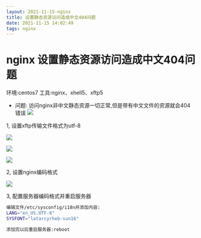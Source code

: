 ```yaml
---
layout: 2021-11-15-nginx
title: 设置静态资源访问造成中文404问题
date: 2021-11-15 14:02:49
tags: nginx
---
```


# nginx 设置静态资源访问造成中文404问题

环境:centos7
工具:nginx、xhell5、xftp5

- 问题:
访问nginx非中文静态资源一切正常,但是带有中文文件的资源就会404错误
![](https://img-blog.csdnimg.cn/20201202143555679.jpg?x-oss-process=image/watermark,type_ZmFuZ3poZW5naGVpdGk,shadow_10,text_aHR0cHM6Ly9ibG9nLmNzZG4ubmV0L3dlaXhpbl80MzE0NzM3MQ==,size_16,color_FFFFFF,t_70#pic_center)

1, 设置xftp传输文件格式为utf-8

![](https://img-blog.csdnimg.cn/20201202143701671.jpg?x-oss-process=image/watermark,type_ZmFuZ3poZW5naGVpdGk,shadow_10,text_aHR0cHM6Ly9ibG9nLmNzZG4ubmV0L3dlaXhpbl80MzE0NzM3MQ==,size_16,color_FFFFFF,t_70#pic_center)

![](https://img-blog.csdnimg.cn/20201202143711853.jpg?x-oss-process=image/watermark,type_ZmFuZ3poZW5naGVpdGk,shadow_10,text_aHR0cHM6Ly9ibG9nLmNzZG4ubmV0L3dlaXhpbl80MzE0NzM3MQ==,size_16,color_FFFFFF,t_70#pic_center)

![](https://img-blog.csdnimg.cn/20201202143719142.jpg?x-oss-process=image/watermark,type_ZmFuZ3poZW5naGVpdGk,shadow_10,text_aHR0cHM6Ly9ibG9nLmNzZG4ubmV0L3dlaXhpbl80MzE0NzM3MQ==,size_16,color_FFFFFF,t_70#pic_center)

2, 设置nginx编码格式

![](https://img-blog.csdnimg.cn/20201202143729413.jpg?x-oss-process=image/watermark,type_ZmFuZ3poZW5naGVpdGk,shadow_10,text_aHR0cHM6Ly9ibG9nLmNzZG4ubmV0L3dlaXhpbl80MzE0NzM3MQ==,size_16,color_FFFFFF,t_70#pic_center)

3, 配置服务器编码格式并重启服务器

``` Bash
编辑文件/etc/sysconfig/i18n并添加内容:
LANG="en_US.UTF-8"
SYSFONT="latarcyrheb-sun16"

添加完以后重启服务器:reboot

```